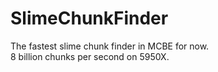 # SlimeChunkFinder
The fastest slime chunk finder in MCBE for now.  
8 billion chunks per second on 5950X.
